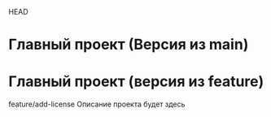 HEAD
# Главный проект (Версия из main)
# Главный проект (версия из feature)
feature/add-license
Описание проекта будет здесь